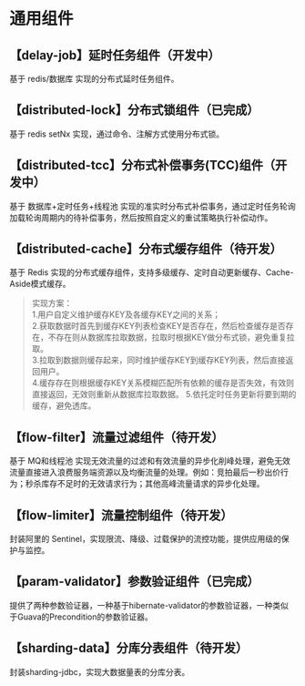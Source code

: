 # 通用组件
## 【delay-job】延时任务组件（开发中）
基于 redis/数据库 实现的分布式延时任务组件。

## 【distributed-lock】分布式锁组件（已完成）
基于 redis setNx 实现，通过命令、注解方式使用分布式锁。

## 【distributed-tcc】分布式补偿事务(TCC)组件（开发中）
基于 数据库+定时任务+线程池 实现的准实时分布式补偿事务，通过定时任务轮询加载轮询周期内的待补偿事务，然后按照自定义的重试策略执行补偿动作。

## 【distributed-cache】分布式缓存组件（待开发）
基于 Redis 实现的分布式缓存组件，支持多级缓存、定时自动更新缓存、Cache-Aside模式缓存。

> 实现方案：  
1.用户自定义维护缓存KEY及各缓存KEY之间的关系；  
2.获取数据时首先到缓存KEY列表检查KEY是否存在，然后检查缓存是否存在，不存在则从数据库拉取数据，拉取时根据KEY做分布式锁，避免重复拉取。  
3.拉取到数据则缓存起来，同时维护缓存KEY到缓存KEY列表，然后直接返回用户。  
4.缓存存在则根据缓存KEY关系模糊匹配所有依赖的缓存是否失效，有效则直接返回，无效则重新从数据库拉取数据。
5.依托定时任务更新将要到期的缓存，避免透库。

## 【flow-filter】流量过滤组件（待开发）
基于 MQ和线程池 实现无效流量的过滤和有效流量的异步化削峰处理，避免无效流量直接进入浪费服务端资源以及均衡流量的处理。例如：竞拍最后一秒出价行为；秒杀库存不足时的无效请求行为；其他高峰流量请求的异步化处理。

## 【flow-limiter】流量控制组件（待开发）
封装阿里的 Sentinel，实现限流、降级、过载保护的流控功能，提供应用级的保护与监控。

## 【param-validator】参数验证组件（已完成）
提供了两种参数验证器，一种基于hibernate-validator的参数验证器，一种类似于Guava的Precondition的参数验证器。

## 【sharding-data】分库分表组件（待开发）
封装sharding-jdbc，实现大数据量表的分库分表。
